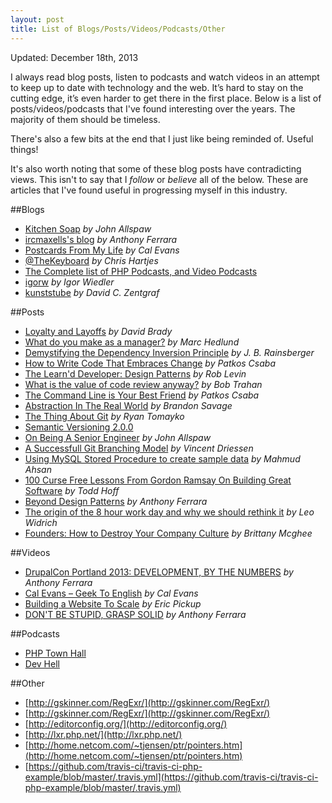 ```yaml
---
layout: post
title: List of Blogs/Posts/Videos/Podcasts/Other
---
```


Updated: December 18th, 2013

I always read blog posts, listen to podcasts and watch videos in an attempt to
keep up to date with technology and the web. It’s hard to stay on the cutting
edge, it’s even harder to get there in the first place. Below is a list of
posts/videos/podcasts that I've found interesting over the years. The majority
of them should be timeless.

There's also a few bits at the end that I just like being reminded of. Useful
things!

It's also worth noting that some of these blog posts have contradicting views.
This isn't to say that I *follow* or *believe* all of the below. These are articles
that I've found useful in progressing myself in this industry.

##Blogs

- [Kitchen Soap](http://www.kitchensoap.com/) *by John Allspaw*
- [ircmaxells's blog](http://blog.ircmaxell.com/) *by Anthony Ferrara*
- [Postcards From My Life](http://blog.calevans.com/) *by Cal Evans*
- [@TheKeyboard](http://www.littlehart.net/atthekeyboard/) *by Chris Hartjes*
- [The Complete list of PHP Podcasts, and Video Podcasts](http://www.phppodcasts.com/)
- [igorw](https://igor.io/) *by Igor Wiedler*
- [kunststube](http://kunststube.net/) *by David C. Zentgraf*

##Posts

- [Loyalty and Layoffs](http://heartmindcode.com/2013/08/16/loyalty-and-layoffs/) *by David Brady*
- [What do you make as a manager?](https://medium.com/this-happened-to-me/b5436855a995) *by Marc Hedlund*
- [Demystifying the Dependency Inversion Principle](http://blog.thecodewhisperer.com/2013/01/29/consequences-of-dependency-inversion-principle/) *by J. B. Rainsberger*
- [How to Write Code That Embraces Change](http://net.tutsplus.com/tutorials/how-to-write-code-that-embraces-change/) *by Patkos Csaba*
- [The Learn'd Developer: Design Patterns](http://roblevintennis.github.io/the-learn-d-developer-design-patterns/) *by Rob Levin*
- [What is the value of code review anyway?](https://secure.phabricator.com/phame/post/view/619/) *by Bob Trahan*
- [The Command Line is Your Best Friend](http://net.tutsplus.com/tutorials/tools-and-tips/the-command-line-is-your-best-friend/) *by Patkos Csaba*
- [Abstraction In The Real World](http://www.brandonsavage.net/abstraction-in-the-real-world/) *by Brandon Savage*
- [The Thing About Git](http://tomayko.com/writings/the-thing-about-git) *by Ryan Tomayko*
- [Semantic Versioning 2.0.0](http://semver.org/spec/v2.0.0.html)
- [On Being A Senior Engineer](http://www.kitchensoap.com/2012/10/25/on-being-a-senior-engineer/) *by John Allspaw*
- [A Successfull Git Branching Model](http://nvie.com/posts/a-successful-git-branching-model/) *by Vincent Driessen*
- [Using MySQL Stored Procedure to create sample data](http://thinkdiff.net/mysql/using-mysql-stored-procedure-to-create-sample-data/) *by Mahmud Ahsan*
- [100 Curse Free Lessons From Gordon Ramsay On Building Great Software](http://highscalability.com/blog/2013/8/12/100-curse-free-lessons-from-gordon-ramsay-on-building-great.html) *by Todd Hoff*
- [Beyond Design Patterns](http://blog.ircmaxell.com/2013/09/beyond-design-patterns.html) *by Anthony Ferrara*
- [The origin of the 8 hour work day and why we should rethink it](http://blog.bufferapp.com/optimal-work-time-how-long-should-we-work-every-day-the-science-of-mental-strength) *by Leo Widrich*
- [Founders: How to Destroy Your Company Culture](http://southernalpha.com/founders-how-to-destroy-your-company-culture/) *by Brittany Mcghee*

##Videos

- [DrupalCon Portland 2013: DEVELOPMENT, BY THE NUMBERS](https://www.youtube.com/watch?feature=player_embedded&v=fnRwfjMqKM8) *by Anthony Ferrara*
- [Cal Evans – Geek To English](http://vimeo.com/52896407) *by Cal Evans*
- [Building a Website To Scale](http://www.youtube.com/watch?v=RlkCdM_f3p4) *by Eric Pickup*
- [DON'T BE STUPID, GRASP SOLID](https://prague2013.drupal.org/session/dont-be-stupid-grasp-solid) *by Anthony Ferrara*

##Podcasts

- [PHP Town Hall](http://phptownhall.com/)
- [Dev Hell](http://devhell.info/)

##Other

- [http://gskinner.com/RegExr/](http://gskinner.com/RegExr/)
- [http://gskinner.com/RegExr/](http://gskinner.com/RegExr/)
- [http://editorconfig.org/](http://editorconfig.org/)
- [http://lxr.php.net/](http://lxr.php.net/)
- [http://home.netcom.com/~tjensen/ptr/pointers.htm](http://home.netcom.com/~tjensen/ptr/pointers.htm)
- [https://github.com/travis-ci/travis-ci-php-example/blob/master/.travis.yml](https://github.com/travis-ci/travis-ci-php-example/blob/master/.travis.yml)
